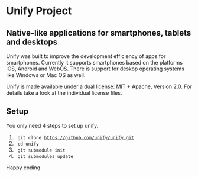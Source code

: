 Unify Project
=============

Native-like applications for smartphones, tablets and desktops
--------------------------------------------------------------

Unify was built to improve the development efficiency of apps for smartphones. Currently it supports smartphones based on the platforms iOS, Android and WebOS. There is support for deskop operating systems like Windows or Mac OS as well.

Unify is made available under a dual license: MIT + Apache, Version 2.0. For details take a look at the individual license files.

Setup
-----

You only need 4 steps to set up unify.

1. <code> git clone https://github.com/unify/unify.git </code>
2. <code> cd unify </code>
3. <code> git submodule init </code>
4. <code> git submodules update </code>

Happy coding.